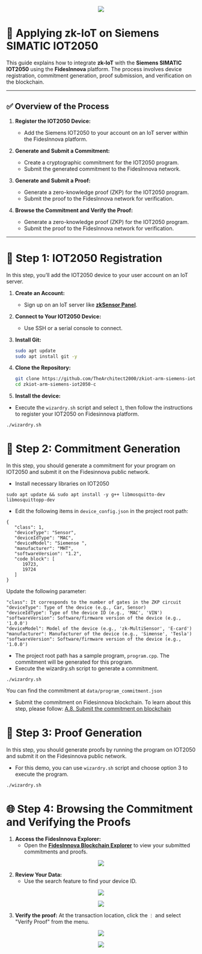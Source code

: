 <p align="center">
  <a href="https://fidesinnova.io/" target="blank"><img src="docs/images/g-c-web-back.png" /></a>
</p>


# 🚀 Applying zk-IoT on Siemens SIMATIC IOT2050

This guide explains how to integrate **zk-IoT** with the **Siemens SIMATIC IOT2050** using the **FidesInnova** platform. The process involves device registration, commitment generation, proof submission, and verification on the blockchain.

---

## ✅ Overview of the Process

1. **Register the IOT2050 Device:**  
   - Add the Siemens IOT2050 to your account on an IoT server within the FidesInnova platform.  

2. **Generate and Submit a Commitment:**  
   - Create a cryptographic commitment for the IOT2050 program.  
   - Submit the generated commitment to the FidesInnova network.  

3. **Generate and Submit a Proof:**  
   - Generate a zero-knowledge proof (ZKP) for the IOT2050 program.  
   - Submit the proof to the FidesInnova network for verification.  

4. **Browse the Commitment and Verify the Proof:**  
   - Generate a zero-knowledge proof (ZKP) for the IOT2050 program.  
   - Submit the proof to the FidesInnova network for verification.  

---

# 🚩 Step 1: IOT2050 Registration

In this step, you’ll add the IOT2050 device to your user account on an IoT server.  

1. **Create an Account:**  
   - Sign up on an IoT server like [**zkSensor Panel**](https://panel.zksensor.tech).  

2. **Connect to Your IOT2050 Device:**  
   - Use SSH or a serial console to connect.  

3. **Install Git:**  
   ```bash
   sudo apt update
   sudo apt install git -y

4. **Clone the Repository:**  
   ```bash
   git clone https://github.com/TheArchitect2000/zkiot-arm-siemens-iot2050-c.git
   cd zkiot-arm-siemens-iot2050-c
   ```
5. **Install the device:**
  - Execute the `wizardry.sh` script and select `1`, then follow the instructions to register your IOT2050 on Fidesinnova platform.
```
./wizardry.sh
```

# 🚩 Step 2: Commitment Generation
In this step, you should generate a commitment for your program on IOT2050 and submit it on the Fidesinnova public network.

- Install necessary libraries on IOT2050
```
sudo apt update && sudo apt install -y g++ libmosquitto-dev libmosquittopp-dev
```
- Edit the following items in `device_config.json` in the project root path:
```
{
   "class": 1,
   "deviceType": "Sensor",
   "deviceIdType": "MAC",
   "deviceModel": "Siemense ",
   "manufacturer": "MHT",
   "softwareVersion": "1.2",
   "code_block": [
      19723,
      19724
   ]
}
```
Update the following parameter:
```
"class": It corresponds to the number of gates in the ZKP circuit
"deviceType": Type of the device (e.g., Car, Sensor)
"deviceIdType": Type of the device ID (e.g., 'MAC', 'VIN')
"softwareVersion": Software/firmware version of the device (e.g., '1.0.0')
"deviceModel": Model of the device (e.g., 'zk-MultiSensor', 'E-card')
"manufacturer": Manufacturer of the device (e.g., 'Simense', 'Tesla')
"softwareVersion": Software/firmware version of the device (e.g., '1.0.0')
```

- The project root path has a sample program, `program.cpp`. The commitment will be generated for this program.
- Execute the wizardry.sh script to generate a commitment.
```
./wizardry.sh
```
You can find the commitment at `data/program_commitment.json`
- Submit the commitment on Fidesinnova blockchain. To learn about this step, please follow: [A.8. Submit the commitment on blockchain](https://github.com/FidesInnova/zkiot-usage/blob/main/README_Program.md#a8-submit-the-commitment-on-blockchain)
  
# 🚩 Step 3: Proof Generation
In this step, you should generate proofs by running the program on IOT2050 and submit it on the Fidesinnova public network.
- For this demo, you can use `wizardry.sh` script and choose option 3 to execute the program.
```
./wizardry.sh
```

# 🌐 Step 4: Browsing the Commitment and Verifying the Proofs

1. **Access the FidesInnova Explorer:**  
   - Open the [**FidesInnova Blockchain Explorer**](https://explorer.fidesinnova.io) to view your submitted commitments and proofs.  
<p align="center">
  <img src="docs/images/1.png" />
</p>

2. **Review Your Data:**  
   - Use the search feature to find your device ID.
<p align="center">
  <img src="docs/images/4.png" />
</p>
<p align="center">
  <img src="docs/images/5.png" />
</p>


3. **Verify the proof:**
At the transaction location, click the ` ⋮ ` and select "Verify Proof" from the menu.
<p align="center">
  <img src="docs/images/2.png" />
</p>
<p align="center">
  <img src="docs/images/3.png" />
</p>
